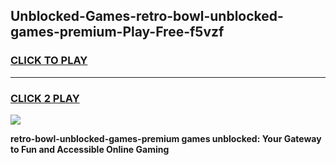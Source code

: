 
## Unblocked-Games-retro-bowl-unblocked-games-premium-Play-Free-f5vzf
<h3>
<a href="https://premium76.site?title=retro-bowl-unblocked-games-premium&ref=23A">CLICK TO PLAY</a></h3>
<hr>

<h3>
<a href="https://premium76.site?title=retro-bowl-unblocked-games-premium&ref=23A">CLICK 2 PLAY</a>
  
</h3>

<a href="https://premium76.site?title=retro-bowl-unblocked-games-premium&ref=23A"><img src="https://clearcache.store/games.png"></a>


**retro-bowl-unblocked-games-premium games unblocked: Your Gateway to Fun and Accessible Online Gaming**
